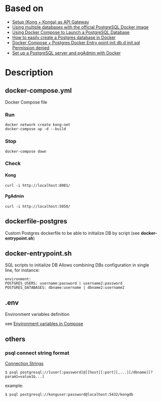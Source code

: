 # Based on
- [Setup (Kong + Konga) as API Gateway ](https://dev.to/vousmeevoyez/setup-kong-konga-part-2-dan)
- [Using multiple databases with the official PostgreSQL Docker image](https://github.com/mrts/docker-postgresql-multiple-databases)
- [Using Docker Compose to Launch a PostgreSQL Database](https://graspingtech.com/docker-compose-postgresql/)
- [How to easily create a Postgres database in Docker](https://dev.to/andre347/how-to-easily-create-a-postgres-database-in-docker-4moj)
- [Docker Compose + Postgres Docker Entry point init db.d init.sql Permission denied](https://www.onooks.com/docker-compose-postgres-docker-entrypoint-initdb-d-init-sql-permission-denied/)
- [Set up a PostgreSQL server and pgAdmin with Docker](https://linuxhint.com/postgresql_docker/)

# Description
## docker-compose.yml
Docker Compose file
### Run
````
docker network create kong-net
docker-compose up -d --build
````
### Stop
````
docker-compose down
````
### Check
#### Kong
````
curl -i http://localhost:8001/
````
#### PgAdmin
````
curl -i http://localhost:5050/
````
## dockerfile-postgres
Custom Postgres dockerfile to be able to initialize DB by script (see **docker-entrypoint.sh**)
## docker-entrypoint.sh
SQL scripts to initialize DB
Allows combining DBs configuration in single line, for instance:
````
environment:
POSTGRES_USERS: username:password | username2:password
POSTGRES_DATABASES: dbname:username | dbname2:username2
````
## .env
Environment variables definition

see [Environment variables in Compose](https://docs.docker.com/compose/environment-variables/)

## others
### psql connect string format
[Connection Strings](https://www.postgresql.org/docs/current/libpq-connect.html#LIBPQ-CONNSTRING)
````
$ psql postgresql://[user[:password]@][host][:port][,...][/dbname][?param1=value1&...]
````
example:
````
$ psql postgresql://konguser:password@localhost:5432/kongdb
````